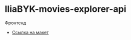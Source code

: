 # IliaBYK-movies-explorer-api

Фронтенд

* [Ссылка на макет](https://disk.yandex.ru/d/t_beTK65kBNDcQ)
